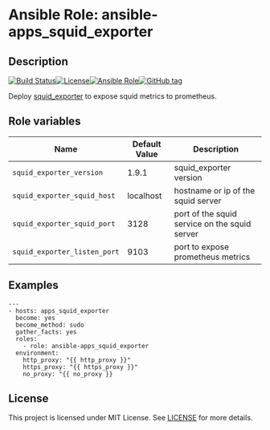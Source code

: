 # Ansible Role: ansible-apps_squid_exporter

## Description

[![Build Status](https://travis-ci.com/lotusnoir/ansible-apps_squid_exporter.svg?branch=master)](https://travis-ci.com/lotusnoir/ansible-apps_squid_exporter)[![License](https://img.shields.io/badge/license-MIT%20License-brightgreen.svg)](https://opensource.org/licenses/MIT)[![Ansible Role](https://img.shields.io/badge/ansible%20role-apps__squid_exporter-blue)](https://galaxy.ansible.com/lotusnoir/ansible-apps_squid_exporter/)[![GitHub tag](https://img.shields.io/badge/version-latest-blue)](https://github.com/lotusnoir/ansible-apps_squid_exporter/tags)

Deploy [squid_exporter](https://github.com/boynux/squid-exporter) to expose squid metrics to prometheus.

## Role variables

| Name           | Default Value | Description                        |
| -------------- | ------------- | -----------------------------------|
| `squid_exporter_version` | 1.9.1 | squid_exporter version |
| `squid_exporter_squid_host` | localhost | hostname or ip of the squid server |
| `squid_exporter_squid_port` | 3128 | port of the squid service on the squid server |
| `squid_exporter_listen_port` | 9103 | port to expose prometheus metrics |

## Examples

	---
	- hosts: apps_squid_exporter
	  become: yes
	  become_method: sudo
	  gather_facts: yes
	  roles:
	    - role: ansible-apps_squid_exporter
	  environment: 
	    http_proxy: "{{ http_proxy }}"
	    https_proxy: "{{ https_proxy }}"
	    no_proxy: "{{ no_proxy }}

## License

This project is licensed under MIT License. See [LICENSE](/LICENSE) for more details.
